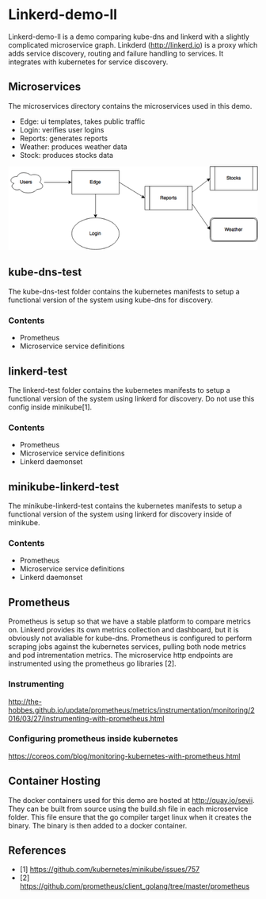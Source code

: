 # Linkerd-demo-ll

Linkerd-demo-ll is a demo comparing kube-dns and linkerd with a slightly complicated microservice graph. Linkderd (http://linkerd.io) is a proxy which adds service discovery, routing and failure handling to services. It integrates with kubernetes for service discovery. 


## Microservices

The microservices directory contains the microservices used in this demo.

* Edge: ui templates, takes public traffic
* Login: verifies user logins
* Reports: generates reports
* Weather: produces weather data
* Stock: produces stocks data


![ScreenShot](https://github.com/Sevii/linkerd-demo-ll/blob/master/Graph.png)



## kube-dns-test

The kube-dns-test folder contains the kubernetes manifests to setup a functional version of the system using kube-dns for discovery.

### Contents
* Prometheus
* Microservice service definitions

## linkerd-test

The linkerd-test folder contains the kubernetes manifests to setup a functional version of the system using linkerd for discovery. Do not use this config inside minikube[1].

### Contents
* Prometheus
* Microservice service definitions
* Linkerd daemonset


## minikube-linkerd-test

The minikube-linkerd-test contains the kubernetes manifests to setup a functional version of the system using linkerd for discovery inside of minikube. 

### Contents

* Prometheus
* Microservice service definitions
* Linkerd daemonset

## Prometheus
Prometheus is setup so that we have a stable platform to compare metrics on. Linkerd provides its own metrics collection and dashboard, but it is obviously not avaliable for kube-dns. Prometheus is configured to perform scraping jobs against the kubernetes services, pulling both node metrics and pod intrementation metrics. The microservice http endpoints are instrumented using the prometheus go libraries [2]. 

### Instrumenting
http://the-hobbes.github.io/update/prometheus/metrics/instrumentation/monitoring/2016/03/27/instrumenting-with-prometheus.html

### Configuring prometheus inside kubernetes
https://coreos.com/blog/monitoring-kubernetes-with-prometheus.html

## Container Hosting
The docker containers used for this demo are hosted at http://quay.io/sevii. They can be built from source using the build.sh file in each microservice folder. This file ensure that the go compiler target linux when it creates the binary. The binary is then added to a docker container. 

## References
* [1] https://github.com/kubernetes/minikube/issues/757
* [2] https://github.com/prometheus/client_golang/tree/master/prometheus

